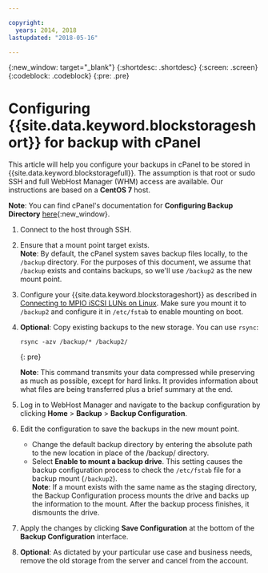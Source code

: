 ```yaml
---

copyright:
  years: 2014, 2018
lastupdated: "2018-05-16"

---
```

{:new_window: target="_blank"}
{:shortdesc: .shortdesc}
{:screen: .screen}
{:codeblock: .codeblock}
{:pre: .pre}
 
# Configuring {{site.data.keyword.blockstorageshort}} for backup with cPanel

This article will help you configure your backups in cPanel to be stored in {{site.data.keyword.blockstoragefull}}. The assumption is that root or sudo SSH and full WebHost Manager (WHM) access are available. Our instructions are based on a **CentOS 7** host.

**Note**: You can find cPanel's documentation for **Configuring Backup Directory** [here](https://docs.cpanel.net/display/68Docs/Backup+Configuration#BackupConfiguration-ConfigureBackupDirectory){:new_window}.

1. Connect to the host through SSH.

2. Ensure that a mount point target exists. <br />
   **Note**: By default, the cPanel system saves backup files locally, to the `/backup` directory. For the purposes of this document, we assume that `/backup` exists and contains backups, so we'll use `/backup2` as the new mount point.
   
3. Configure your {{site.data.keyword.blockstorageshort}} as described in [Connecting to MPIO iSCSI LUNs on Linux](accessing_block_storage_linux.html). Make sure you mount it to `/backup2` and configure it in `/etc/fstab` to enable mounting on boot.

4. **Optional**: Copy existing backups to the new storage. You can use `rsync`:
   ```
   rsync -azv /backup/* /backup2/
   ```
   {: pre}
    
    **Note**: This command transmits your data compressed while preserving as much as possible, except for hard links. It provides information about what files are being transferred plus a brief summary at the end.
    
5. Log in to WebHost Manager and navigate to the backup configuration by clicking **Home** > **Backup** > **Backup Configuration**.

6. Edit the configuration to save the backups in the new mount point. 
    - Change the default backup directory by entering the absolute path to the new location in place of the /backup/ directory. 
    - Select **Enable to mount a backup drive**. This setting causes the backup configuration process to check the `/etc/fstab` file for a backup mount (`/backup2`). <br /> **Note**: If a mount exists with the same name as the staging directory, the Backup Configuration process mounts the drive and backs up the information to the mount. After the backup process finishes, it dismounts the drive. 

7. Apply the changes by clicking **Save Configuration** at the bottom of the **Backup Configuration** interface.

8. **Optional**: As dictated by your particular use case and business needs, remove the old storage from the server and cancel from the account.

